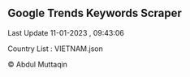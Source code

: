 

## Google Trends Keywords Scraper 
 
Last Update 11-01-2023 , 09:43:06

Country List :
VIETNAM.json



© Abdul Muttaqin 
